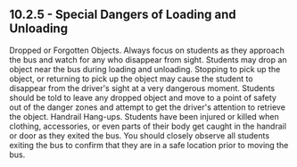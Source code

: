 ## 10.2.5 - Special Dangers of Loading and Unloading
Dropped or Forgotten Objects. Always focus on students as they approach the bus and watch for any who disappear from sight. Students may drop an object near the bus during loading and unloading. Stopping to pick up the object, or returning to pick up the object may cause the student to disappear from the driver's sight at a very dangerous moment. Students should be told to leave any dropped object and move to a point of safety out of the danger zones and attempt to get the driver's attention to retrieve the object.
Handrail Hang-ups. Students have been injured or killed when clothing, accessories, or even parts of their body get caught in the handrail or door as they exited the bus. You should closely observe all students exiting the bus to confirm that they are in a safe location prior to moving the bus.